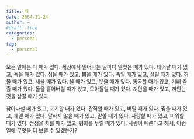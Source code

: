 ```yaml
---
title: 때
date: 2004-11-24
author: ~
#draft: true
categories:
  - personal
tag:
  - personal
---
```




모든 일에는 다 때가 있다. 세상에서 일어나는 일마다 알맞은 때가 있다. 
태어날 때가 있고, 죽을 때가 있다. 심을 때가 있고, 뽑을 때가 있다. 
죽일 때가 있고, 살릴 때가 있다. 허물 때가 있고, 세울 때가 있다. 
울 때가 있고, 웃을 때가 있다. 통곡할 때가 있고, 기뻐 춤출 때가 있다. 
돌을 흩어버릴 때가 있고, 모아들일 때가 있다. 껴안을 때가 있고, 껴안는 것을 삼갈 때가 있다. 

찾아나설 때가 있고, 포기할 때가 있다. 간직할 때가 있고, 버릴 때가 있다. 
찢을 때가 있고, 꿰맬 때가 있다. 말하지 않을 때가 있고, 말할 때가 있다. 
사랑할 때가 있고, 미워할 때가 있다. 전쟁을 치를 때가 있고, 평화를 누릴 때가 있다. 
사람이 애쓴다고 해서, 이런 일에 무엇을 더 보탤 수 있겠는가?  


 






